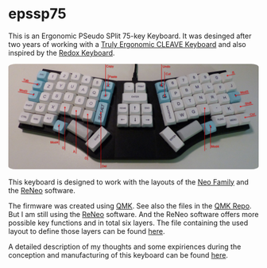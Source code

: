 # epssp75
<p>
This is an Ergonomic PSeudo SPlit 75-key Keyboard. It was desinged after two years of working with a <a href="https://trulyergonomic.com/">Truly Ergonomic CLEAVE Keyboard</a> and also inspired by the <a href="https://github.com/mattdibi/redox-keyboard">Redox Keyboard</a>.
</p>
<img src="/docs/assets/epssp75-Noted.jpg" width="850" style="border-radius:3%"/>
<p>
This keyboard is designed to work with the layouts of the <a href="https://neo-layout.org/Layouts/">Neo Family</a> and the <a href="https://neo-layout.org/Einrichtung/reneo/" target="RENEO">ReNeo</a> software.
</p>
<p>
The firmware was created using <a href="https://github.com/qmk" target="QMK">QMK</a>. See also the files in the <a href="https://github.com/qmk/qmk_firmware/tree/master/keyboards/handwired/epssp75" target="QMK">QMK Repo</a>.
But I am still using the <a href="https://neo-layout.org/Einrichtung/reneo/" target="RENEO">ReNeo</a> software.
And the ReNeo software offers more possible key functions and in total six layers.
The file containing the used layout to define those layers can be found <a href="https://github.com/hen-des/epssp75/tree/main/reneo" target="Repo">here</a>.
</p>
<p>
A detailed description of my thoughts and some expiriences during the conception and manufacturing of this keyboard can be found <a href="https://hen-des.github.io/epssp75/index.html">here</a>.
</p>
